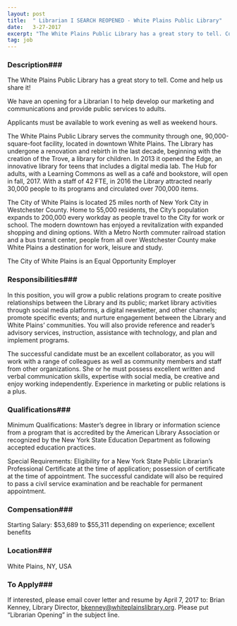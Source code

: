 ```yaml
---
layout: post
title:  " Librarian I SEARCH REOPENED - White Plains Public Library"
date:   3-27-2017
excerpt: "The White Plains Public Library has a great story to tell. Come and help us share it! We have an opening for a Librarian I to help develop our marketing and communications and provide public services to adults. Applicants must be available to work evening as well as weekend hours...."
tag: job
---
```


### Description###

The White Plains Public Library has a great story to tell. Come and help us share it! 

We have an opening for a Librarian I to help develop our marketing and communications and provide public services to adults. 

Applicants must be available to work evening as well as weekend hours.

The White Plains Public Library serves the community through one, 90,000-square-foot facility, located in downtown White Plains. The Library has undergone a renovation and rebirth in the last decade, beginning with the creation of the Trove, a library for children. In 2013 it opened the Edge, an innovative library for teens that includes a digital media lab. The Hub for adults, with a Learning Commons as well as a café and bookstore, will open in fall, 2017. With a staff of 42 FTE, in 2016 the Library attracted nearly 30,000 people to its programs and circulated over 700,000 items.

The City of White Plains is located 25 miles north of New York City in Westchester County. Home to 55,000 residents, the City’s population expands to 200,000 every workday as people travel to the City for work or school. The modern downtown has enjoyed a revitalization with expanded shopping and dining options. With a Metro North commuter railroad station and a bus transit center, people from all over Westchester County make White Plains a destination for work, leisure and study. 

The City of White Plains is an Equal Opportunity Employer 




### Responsibilities###

In this position, you will grow a public relations program to create positive relationships between the Library and its public; market library activities through social media platforms, a digital newsletter, and other channels; promote specific events; and nurture engagement between the Library and White Plains’ communities. You will also provide reference and reader’s advisory services, instruction, assistance with technology, and plan and implement programs. 

The successful candidate must be an excellent collaborator, as you will work with a range of colleagues as well as community members and staff from other organizations.  She or he must possess excellent written and verbal communication skills, expertise with social media, be creative and enjoy working independently. Experience in marketing or public relations is a plus. 


### Qualifications###

Minimum Qualifications: Master’s degree in library or information science from a program that is accredited by the American Library Association or recognized by the New York State Education Department as following accepted education practices. 

Special Requirements: Eligibility for a New York State Public Librarian’s Professional Certificate at the time of application; possession of certificate at the time of appointment. The successful candidate will also be required to pass a civil service examination and be reachable for permanent appointment.



### Compensation###

Starting Salary: $53,689 to $55,311 depending on experience; excellent benefits


### Location###

White Plains, NY, USA




### To Apply###

If interested, please email cover letter and resume by April 7, 2017 to: Brian Kenney, Library Director, bkenney@whiteplainslibrary.org. Please put “Librarian Opening” in the subject line.






